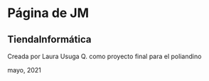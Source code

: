 # Página de JM
 
 ## TiendaInformática

 Creada por Laura Usuga Q. como proyecto final para el poliandino

 mayo, 2021
